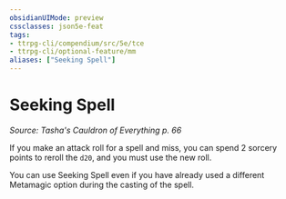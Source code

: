 ```yaml
---
obsidianUIMode: preview
cssclasses: json5e-feat
tags:
- ttrpg-cli/compendium/src/5e/tce
- ttrpg-cli/optional-feature/mm
aliases: ["Seeking Spell"]
---
```

# Seeking Spell
*Source: Tasha's Cauldron of Everything p. 66*  

If you make an attack roll for a spell and miss, you can spend 2 sorcery points to reroll the `d20`, and you must use the new roll.

You can use Seeking Spell even if you have already used a different Metamagic option during the casting of the spell.